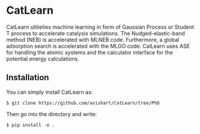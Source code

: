 # CatLearn

CatLearn utilieties machine learning in form of Gaussian Process or Student T process to accelerate catalysis simulations. The Nudged-elastic-band method (NEB) is accelerated with MLNEB code. Furthermore, a global adsorption search is accelerated with the MLGO code. 
CalLearn uses ASE for handling the atomic systems and the calculator interface for the potential energy calculations.

## Installation

You can simply install CatLearn as:
```shell
$ git clone https://github.com/avishart/CatLearn/tree/PhD
```
Then go into the directory and write:
```shell
$ pip install -e .
```

